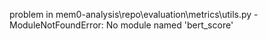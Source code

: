 problem in mem0-analysis\repo\evaluation\metrics\utils.py - ModuleNotFoundError: No module named 'bert_score'
